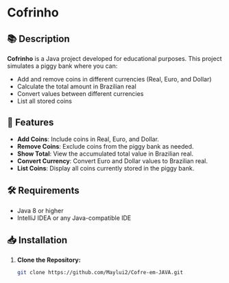 # Cofrinho

## 📚 Description

**Cofrinho** is a Java project developed for educational purposes. This project simulates a piggy bank where you can:

- Add and remove coins in different currencies (Real, Euro, and Dollar)
- Calculate the total amount in Brazilian real
- Convert values between different currencies
- List all stored coins

## 🚀 Features

- **Add Coins**: Include coins in Real, Euro, and Dollar.
- **Remove Coins**: Exclude coins from the piggy bank as needed.
- **Show Total**: View the accumulated total value in Brazilian real.
- **Convert Currency**: Convert Euro and Dollar values to Brazilian real.
- **List Coins**: Display all coins currently stored in the piggy bank.

## 🛠️ Requirements

- Java 8 or higher
- IntelliJ IDEA or any Java-compatible IDE

## 📥 Installation

1. **Clone the Repository:**

      ```bash
   git clone https://github.com/Maylui2/Cofre-em-JAVA.git
